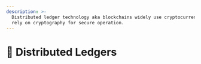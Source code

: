 ```yaml
---
description: >-
  Distributed ledger technology aka blockchains widely use cryptocurrencies and
  rely on cryptography for secure operation.
---
```


# 📡 Distributed Ledgers

